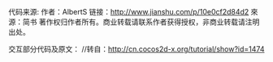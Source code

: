 
代码来源: 
作者：AlbertS
链接：http://www.jianshu.com/p/10e0cf2d84d2
來源：简书
著作权归作者所有。商业转载请联系作者获得授权，非商业转载请注明出处。

交互部分代码及原文：
//转自：http://cn.cocos2d-x.org/tutorial/show?id=1474